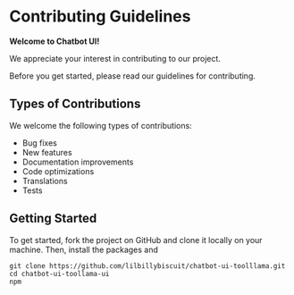 # Contributing Guidelines

**Welcome to Chatbot UI!**

We appreciate your interest in contributing to our project.

Before you get started, please read our guidelines for contributing.

## Types of Contributions

We welcome the following types of contributions:

- Bug fixes
- New features
- Documentation improvements
- Code optimizations
- Translations
- Tests

## Getting Started

To get started, fork the project on GitHub and clone it locally on your machine. Then, install the packages and 

```
git clone https://github.com/lilbillybiscuit/chatbot-ui-toolllama.git
cd chatbot-ui-toollama-ui
npm 
```